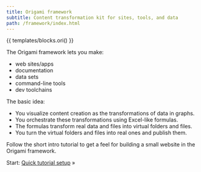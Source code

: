 ```yaml
---
title: Origami framework
subtitle: Content transformation kit for sites, tools, and data
path: /framework/index.html
---
```


{{ templates/blocks.ori() }}

The Origami framework lets you make:

- web sites/apps
- documentation
- data sets
- command-line tools
- dev toolchains

The basic idea:

- You visualize content creation as the transformations of data in graphs.
- You orchestrate these transformations using Excel-like formulas.
- The formulas transform real data and files into virtual folders and files.
- You turn the virtual folders and files into real ones and publish them.

Follow the short intro tutorial to get a feel for building a small website in the Origami framework.

Start: [Quick tutorial setup](intro0.html) »

